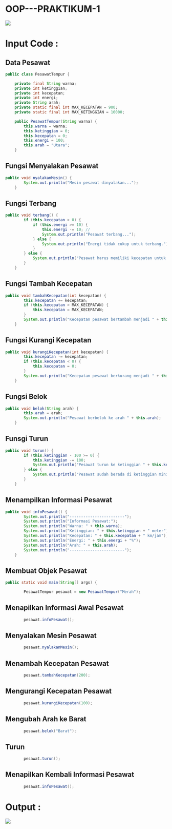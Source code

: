 # OOP---PRAKTIKUM-1

![](Dokumentasi/soal.png)

# Input Code :
## Data Pesawat
```java
public class PesawatTempur {

    private final String warna;
    private int ketinggian; 
    private int kecepatan; 
    private int energi; 
    private String arah;
    private static final int MAX_KECEPATAN = 900;
    private static final int MAX_KETINGGIAN = 10000; 

    public PesawatTempur(String warna) {
        this.warna = warna;
        this.ketinggian = 0;
        this.kecepatan = 0;
        this.energi = 100;
        this.arah = "Utara";
    }
```
## Fungsi Menyalakan Pesawat
```java
public void nyalakanMesin() {
        System.out.println("Mesin pesawat dinyalakan...");
    }
```
## Fungsi Terbang
```java
public void terbang() {
        if (this.kecepatan > 0) {
            if (this.energi >= 10) { 
                this.energi -= 10; // 
                System.out.println("Pesawat terbang...");
            } else {
                System.out.println("Energi tidak cukup untuk terbang.");
            }
        } else {
            System.out.println("Pesawat harus memiliki kecepatan untuk terbang.");
        }
    }
```
## Fungsi Tambah Kecepatan
```java
public void tambahKecepatan(int kecepatan) {
        this.kecepatan += kecepatan;
        if (this.kecepatan > MAX_KECEPATAN) {
            this.kecepatan = MAX_KECEPATAN; 
        }
        System.out.println("Kecepatan pesawat bertambah menjadi " + this.kecepatan + " km/jam");
    }
```
## Fungsi Kurangi Kecepatan
```java
public void kurangiKecepatan(int kecepatan) {
        this.kecepatan -= kecepatan;
        if (this.kecepatan < 0) {
            this.kecepatan = 0; 
        }
        System.out.println("Kecepatan pesawat berkurang menjadi " + this.kecepatan + " km/jam");
    }
```
## Fungsi Belok
```java
public void belok(String arah) {
        this.arah = arah;
        System.out.println("Pesawat berbelok ke arah " + this.arah);
    }
```
## Funsgi Turun
```java
public void turun() {
        if (this.ketinggian - 100 >= 0) {
            this.ketinggian -= 100;
            System.out.println("Pesawat turun ke ketinggian " + this.ketinggian + " meter");
        } else {
            System.out.println("Pesawat sudah berada di ketinggian minimum.");
        }
    }
```
## Menampilkan Informasi Pesawat
```java
public void infoPesawat() {
        System.out.println("------------------------");
        System.out.println("Informasi Pesawat:");
        System.out.println("Warna: " + this.warna);
        System.out.println("Ketinggian: " + this.ketinggian + " meter");
        System.out.println("Kecepatan: " + this.kecepatan + " km/jam");
        System.out.println("Energi: " + this.energi + "%");
        System.out.println("Arah: " + this.arah);
        System.out.println("------------------------");
    }
```
## Membuat Objek Pesawat
```java
public static void main(String[] args) {

        PesawatTempur pesawat = new PesawatTempur("Merah");
```
## Menapilkan Informasi Awal Pesawat
```java
        pesawat.infoPesawat();
```
## Menyalakan Mesin Pesawat
```java
        pesawat.nyalakanMesin();
```
## Menambah Kecepatan Pesawat
```java
        pesawat.tambahKecepatan(200);
```
## Mengurangi Kecepatan Pesawat
```java
        pesawat.kurangiKecepatan(100);
```
## Mengubah Arah ke Barat
```java
        pesawat.belok("Barat");
```
## Turun 
```java
        pesawat.turun();
```
## Menapilkan Kembali Informasi Pesawat
```java
        pesawat.infoPesawat();
```
# Output :
![](Dokumentasi/output.png)
